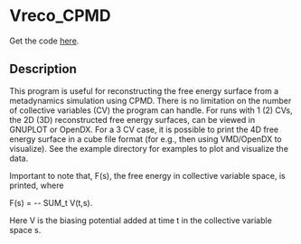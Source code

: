 # Vreco_CPMD

Get the code [here](https://github.com/NNairIITK/Vreco_CPMD).

## Description

This program is useful for reconstructing the free energy surface from a
metadynamics simulation using CPMD. There is no limitation on the number of
collective variables (CV) the program can handle. For runs with 1 (2) CVs, the
2D (3D) reconstructed free energy surfaces, can be viewed in GNUPLOT or
OpenDX. For a 3 CV case, it is possible to print the 4D free energy surface in
a cube file format (for e.g., then using VMD/OpenDX to visualize). See the
example directory for examples to plot and visualize the data.

Important to note that, F(s), the free energy in collective variable space, is
printed, where

F(s) = -- SUM_t V(t,s).

Here V is the biasing potential added at time t in the collective variable
space s.